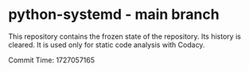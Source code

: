 # python-systemd - main branch

This repository contains the frozen state of the repository.
Its history is cleared. It is used only for static code
analysis with Codacy.

Commit Time: 1727057165